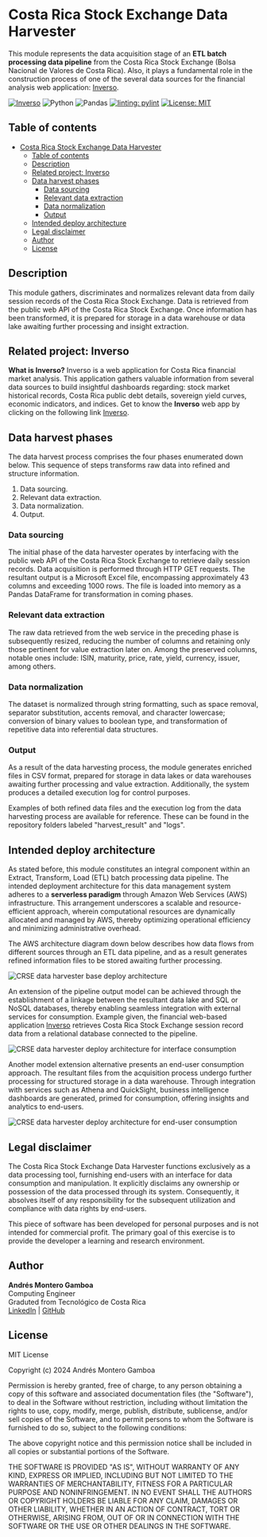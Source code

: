 # Costa Rica Stock Exchange Data Harvester
This module represents the data acquisition stage of an **ETL batch processing data pipeline** from the Costa Rica Stock Exchange (Bolsa Nacional de Valores de Costa Rica).
Also, it plays a fundamental role in the construction process of one of the several data sources for the financial analysis web application: [Inverso](https://inverso.andres-montero.me/).

[![Inverso](https://img.shields.io/badge/Inverso-001d3d?style=flat&logoColor=001d3d&label=Financial%20analysis%20app)](https://inverso.andres-montero.me)
![Python](https://img.shields.io/badge/python-3670A0?style=flat&logo=python&logoColor=white)
![Pandas](https://img.shields.io/badge/pandas-%23150458.svg?style=flat&logo=pandas&logoColor=white)
[![linting: pylint](https://img.shields.io/badge/linting-pylint-yellowgreen)](https://github.com/pylint-dev/pylint)
[![License: MIT](https://img.shields.io/badge/License-MIT-green.svg)](https://opensource.org/licenses/MIT)


## Table of contents

* [Costa Rica Stock Exchange Data Harvester](#costa-rica-stock-exchange-data-harvester)
  * [Table of contents](#table-of-contents)
  * [Description](#description)
  * [Related project: Inverso](#related-project-inverso)
  * [Data harvest phases](#data-harvest-phases)
    * [Data sourcing](#data-sourcing)
    * [Relevant data extraction](#relevant-data-extraction)
    * [Data normalization](#data-normalization)
    * [Output](#output)
  * [Intended deploy architecture](#intended-deploy-architecture)
  * [Legal disclaimer](#legal-disclaimer)
  * [Author](#author)
  * [License](#license)

## Description

This module gathers, discriminates and normalizes relevant data from daily session records of the Costa Rica Stock Exchange.
Data is retrieved from the public web API of the Costa Rica Stock Exchange.
Once information has been transformed, it is prepared for storage in a data warehouse or data lake awaiting further processing and insight extraction.

## Related project: Inverso

**What is Inverso?** Inverso is a web application for Costa Rica financial market analysis. This application gathers valuable information from several data sources to build insightful dashboards regarding: stock market historical records, Costa Rica public debt details, sovereign yield curves, economic indicators, and indices. Get to know the **Inverso** web app by clicking on the following link [Inverso](https://inverso.andres-montero.me/).

## Data harvest phases

The data harvest process comprises the four phases enumerated down below. This sequence of steps transforms raw data into refined and structure information.

1. Data sourcing.
2. Relevant data extraction.
3. Data normalization.
4. Output.

### Data sourcing

The initial phase of the data harvester operates by interfacing with the public web API of the Costa Rica Stock Exchange to retrieve daily session records. Data acquisition is performed through HTTP GET requests. The resultant output is a Microsoft Excel file, encompassing approximately 43 columns and exceeding 1000 rows. The file is loaded into memory as a Pandas DataFrame for transformation in coming phases. 

### Relevant data extraction

The raw data retrieved from the web service in the preceding phase is subsequently resized, reducing the number of columns and retaining only those pertinent for value extraction later on. Among the preserved columns, notable ones include: ISIN, maturity, price, rate, yield, currency, issuer, among others.

### Data normalization

The dataset is normalized through string formatting, such as space removal, separator substitution, accents removal, and character lowercase; conversion of binary values to boolean type, and transformation of repetitive data into referential data structures.

### Output

As a result of the data harvesting process, the module generates enriched files in CSV format, prepared for storage in data lakes or data warehouses awaiting further processing and value extraction. Additionally, the system produces a detailed execution log for control purposes.

Examples of both refined data files and the execution log from the data harvesting process are available for reference. These can be found in the repository folders labeled "harvest_result" and "logs".

## Intended deploy architecture

As stated before, this module constitutes an integral component within an Extract, Transform, Load (ETL) batch processing data pipeline. The intended deployment architecture for this data management system adheres to a **serverless paradigm** through Amazon Web Services (AWS) infrastructure. This arrangement underscores a scalable and resource-efficient approach, wherein computational resources are dynamically allocated and managed by AWS, thereby optimizing operational efficiency and minimizing administrative overhead.

The AWS architecture diagram down below describes how data flows from different sources through an ETL data pipeline, and 
as a result generates refined information files to be stored awaiting further processing.

![CRSE data harvester base deploy architecture](deploy_architecture_diagrams/crse-architecture-diagram%20-%20crse-architecture-diagram.jpg)

An extension of the pipeline output model can be achieved through the establishment of a linkage between the resultant data 
lake and SQL or NoSQL databases, thereby enabling seamless integration with external services for consumption.
Example given,
the financial web-based application [Inverso](https://inverso.andres-montero.me/) retrieves Costa Rica Stock Exchange session record data from a relational database
connected to the pipeline.  

![CRSE data harvester deploy architecture for interface consumption](deploy_architecture_diagrams/crse-architecture-diagram%20-%20crse-architecture-diagram-consumption.jpg)

Another model extension alternative presents an end-user consumption approach.
The resultant files from the acquisition process undergo further processing for structured storage in a data warehouse. Through integration with services such as Athena and QuickSight, business intelligence dashboards are generated, primed for consumption, offering insights and analytics to end-users.

![CRSE data harvester deploy architecture for end-user consumption](deploy_architecture_diagrams/crse-architecture-diagram%20-%20crse-architecture-diagram-end-user-consumption.jpg)


## Legal disclaimer
  
The Costa Rica Stock Exchange Data Harvester functions exclusively as a data processing tool, furnishing end-users with an interface for data consumption and manipulation. It explicitly disclaims any ownership or possession of the data processed through its system. Consequently, it absolves itself of any responsibility for the subsequent utilization and compliance with data rights by end-users.

This piece of software has been developed for personal purposes and is not intended for commercial profit. 
The primary goal of this exercise is to provide the developer a learning and research environment.


## Author

**Andrés Montero Gamboa**<br>
Computing Engineer<br>
Graduted from Tecnológico de Costa Rica<br>
[LinkedIn](https://www.linkedin.com/in/andres-montero-gamboa) | [GitHub](https://github.com/andresmg07)

## License

MIT License

Copyright (c) 2024 Andrés Montero Gamboa

Permission is hereby granted, free of charge, to any person obtaining a copy
of this software and associated documentation files (the "Software"), to deal
in the Software without restriction, including without limitation the rights
to use, copy, modify, merge, publish, distribute, sublicense, and/or sell
copies of the Software, and to permit persons to whom the Software is
furnished to do so, subject to the following conditions:

The above copyright notice and this permission notice shall be included in all
copies or substantial portions of the Software.

THE SOFTWARE IS PROVIDED "AS IS", WITHOUT WARRANTY OF ANY KIND, EXPRESS OR
IMPLIED, INCLUDING BUT NOT LIMITED TO THE WARRANTIES OF MERCHANTABILITY,
FITNESS FOR A PARTICULAR PURPOSE AND NONINFRINGEMENT. IN NO EVENT SHALL THE
AUTHORS OR COPYRIGHT HOLDERS BE LIABLE FOR ANY CLAIM, DAMAGES OR OTHER
LIABILITY, WHETHER IN AN ACTION OF CONTRACT, TORT OR OTHERWISE, ARISING FROM,
OUT OF OR IN CONNECTION WITH THE SOFTWARE OR THE USE OR OTHER DEALINGS IN THE
SOFTWARE.
